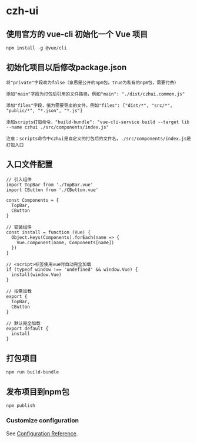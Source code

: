 # czh-ui

## 使用官方的 vue-cli 初始化一个 Vue 项目
```
npm install -g @vue/cli
```

## 初始化项目以后修改package.json
```
将"private"字段改为false（意思是公开的npm包，true为私有的npm包，需要付费）
```
```
添加"main"字段为打包后引用的文件路径，例如"main": "./dist/czhui.common.js"
```
```
添加"files"字段，值为需要导出的文件，例如"files": ["dist/*", "src/*", "public/*", "*.json", "*.js"]
```
```
添加scripts打包命令，"build-bundle": "vue-cli-service build --target lib --name czhui ./src/components/index.js"
```
```
注意：scripts命令中czhui是自定义的打包后的文件名，./src/components/index.js是打包入口
```

## 入口文件配置
```
// 引入组件
import TopBar from './TopBar.vue'
import CButton from './CButton.vue'

const Components = {
  TopBar,
  CButton
}

// 安装组件
const install = function (Vue) {
  Object.keys(Components).forEach(name => {
    Vue.component(name, Components[name])
  })
}

// <script>标签使用vue时自动完全加载
if (typeof window !== 'undefined' && window.Vue) {
  install(window.Vue)
}

// 按需加载
export {
  TopBar,
  CButton
}

// 默认完全加载
export default {
  install
}
```

## 打包项目
```
npm run build-bundle
```

## 发布项目到npm包
```
npm publish
```

### Customize configuration
See [Configuration Reference](https://cli.vuejs.org/config/).
